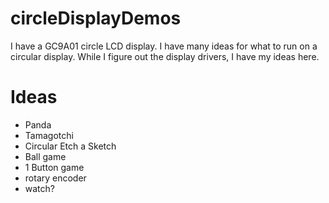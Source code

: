 # circleDisplayDemos
I have a GC9A01 circle LCD display. I have many ideas for what to run on a circular display. While I figure out the display drivers, I have my ideas here. 

# Ideas
- Panda
- Tamagotchi
- Circular Etch a Sketch
- Ball game
- 1 Button game
- rotary encoder
- watch?
